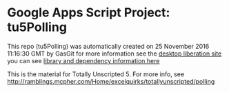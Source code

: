 # Google Apps Script Project: tu5Polling
This repo (tu5Polling) was automatically created on 25 November 2016 11:16:30 GMT by GasGit
for more information see the [desktop liberation site](http://ramblings.mcpher.com/Home/excelquirks/drivesdk/gettinggithubready "desktop liberation")
you can see [library and dependency information here](dependencies.md)

This is the material for Totally Unscripted 5. For more info, see http://ramblings.mcpher.com/Home/excelquirks/totallyunscripted/polling 
